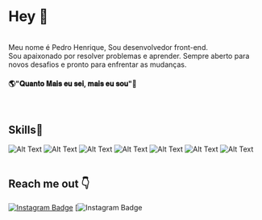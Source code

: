 # Hey 👋
<br>
Meu nome é Pedro Henrique, Sou desenvolvedor front-end.<br>
Sou apaixonado por resolver problemas e aprender. Sempre aberto para novos desafios e pronto para enfrentar as mudanças.<br>
<h4>🌎"𝐐𝐮𝐚𝐧𝐭𝐨 𝐌𝐚𝐢𝐬 𝐞𝐮 𝐬𝐞𝐢, 𝐦𝐚𝐢𝐬 𝐞𝐮 𝐬𝐨𝐮"🧠</h4>
 <br>

## Skills🚀
![Alt Text](https://img.shields.io/badge/HTML-239120?style=for-the-badge&logo=html5&logoColor=white)
![Alt Text](https://img.shields.io/badge/HTML5-E34F26?style=for-the-badge&logo=html5&logoColor=white)
![Alt Text](https://img.shields.io/badge/CSS-239120?&style=for-the-badge&logo=css3&logoColor=white)
![Alt Text](https://img.shields.io/badge/CSS3-1572B6?style=for-the-badge&logo=css3&logoColor=white)
![Alt Text](https://img.shields.io/badge/Bootstrap-563D7C?style=for-the-badge&logo=bootstrap&logoColor=white)
![Alt Text](https://img.shields.io/badge/JavaScript-F7DF1E?style=for-the-badge&logo=javascript&logoColor=black)
![Alt Text](https://img.shields.io/badge/React-20232A?style=for-the-badge&logo=react&logoColor=61DAFB)
<br>
<br>
## Reach me out 👇
[![Instagram Badge](https://img.shields.io/badge/Instagram-E4405F?style=for-the-badge&logo=instagram&logoColor=white&link=https://www.instagram.com/ph.saints)](https://www.instagram.com/ph.saints/)
[![Instagram Badge](https://img.shields.io/badge/LinkedIn-0077B5?style=for-the-badge&logo=linkedin&logoColor=white&link=https://www.linkedin.com/in/pedro-henrique-b09b64206/)

<!-- Badges de Linguagem  --  https://dev.to/envoy_/150-badges-for-github-pnk -->
<!---
Peedrohenrique/Peedrohenrique is a ✨ special ✨ repository because its `README.md` (this file) appears on your GitHub profile.
You can click the Preview link to take a look at your changes.
--->
